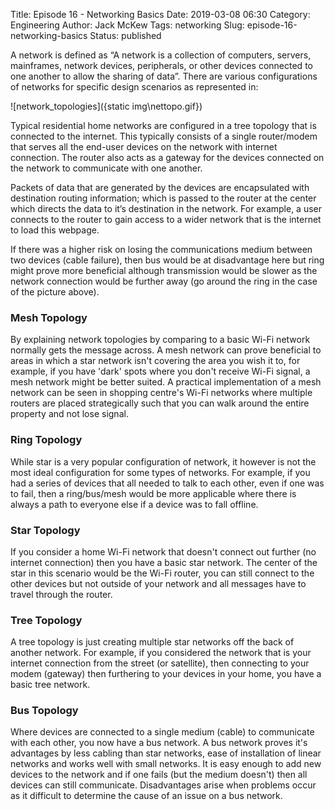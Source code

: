 Title: Episode 16 - Networking Basics
Date: 2019-03-08 06:30
Category: Engineering
Author: Jack McKew
Tags: networking
Slug: episode-16-networking-basics
Status: published

A network is defined as “A network is a collection of computers, servers, mainframes, network devices, peripherals, or other devices connected to one another to allow the sharing of data”. There are various configurations of networks for specific design scenarios as represented in:

![network_topologies]({static img\nettopo.gif})

Typical residential home networks are configured in a tree topology that is connected to the internet. This typically consists of a single router/modem that serves all the end-user devices on the network with internet connection. The router also acts as a gateway for the devices connected on the network to communicate with one another.

Packets of data that are generated by the devices are encapsulated with destination routing information; which is passed to the router at the center which directs the data to it’s destination in the network. For example, a user connects to the router to gain access to a wider network that is the internet to load this webpage.

If there was a higher risk on losing the communications medium between two devices (cable failure), then bus would be at disadvantage here but ring might prove more beneficial although transmission would be slower as the network connection would be further away (go around the ring in the case of the picture above).

### Mesh Topology

By explaining network topologies by comparing to a basic Wi-Fi network normally gets the message across. A mesh network can prove beneficial to areas in which a star network isn't covering the area you wish it to, for example, if you have 'dark' spots where you don't receive Wi-Fi signal, a mesh network might be better suited. A practical implementation of a mesh network can be seen in shopping centre's Wi-Fi networks where multiple routers are placed strategically such that you can walk around the entire property and not lose signal.

### Ring Topology

While star is a very popular configuration of network, it however is not the most ideal configuration for some types of networks. For example, if you had a series of devices that all needed to talk to each other, even if one was to fail, then a ring/bus/mesh would be more applicable where there is always a path to everyone else if a device was to fall offline.

### Star Topology

If you consider a home Wi-Fi network that doesn't connect out further (no internet connection) then you have a basic star network. The center of the star in this scenario would be the Wi-Fi router, you can still connect to the other devices but not outside of your network and all messages have to travel through the router.

### Tree Topology

A tree topology is just creating multiple star networks off the back of another network. For example, if you considered the network that is your internet connection from the street (or satellite), then connecting to your modem (gateway) then furthering to your devices in your home, you have a basic tree network.

### Bus Topology

Where devices are connected to a single medium (cable) to communicate with each other, you now have a bus network. A bus network proves it's advantages by less cabling than star networks, ease of installation of linear networks and works well with small networks. It is easy enough to add new devices to the network and if one fails (but the medium doesn't) then all devices can still communicate. Disadvantages arise when problems occur as it difficult to determine the cause of an issue on a bus network.
